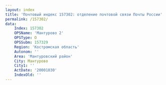 ```yaml
---
layout: index
title: 'Почтовый индекс 157302: отделение почтовой связи Почты России'
permalink: /157302/
data:
    Index: 157302
    OPSName: 'Мантурово 2'
    OPSType: О
    OPSSubm: 157329
    Region: 'Костромская область'
    Autonom: ''
    Area: 'Мантуровский район'
    City: Мантурово
    City1: ''
    ActDate: '20001030'
    IndexOld: ''
---
```

